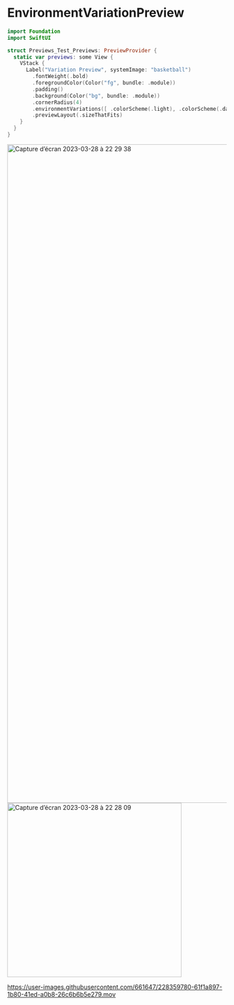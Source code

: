 # EnvironmentVariationPreview

```swift
import Foundation
import SwiftUI

struct Previews_Test_Previews: PreviewProvider {
  static var previews: some View {
    VStack {
      Label("Variation Preview", systemImage: "basketball")
        .fontWeight(.bold)
        .foregroundColor(Color("fg", bundle: .module))
        .padding()
        .background(Color("bg", bundle: .module))
        .cornerRadius(4)
        .environmentVariations([ .colorScheme(.light), .colorScheme(.dark), .layoutDirection(.rightToLeft), .dynamicTypeSize(.xSmall), .dynamicTypeSize(.large), .dynamicTypeSize(.xxxLarge)])
        .previewLayout(.sizeThatFits)
    }
  }
}
```
<img width="1512" alt="Capture d’écran 2023-03-28 à 22 29 38" src="https://user-images.githubusercontent.com/661647/228359745-cda5eaaf-837b-4188-a125-a09a41ecdc34.png">
<img width="400" alt="Capture d’écran 2023-03-28 à 22 28 09" src="https://user-images.githubusercontent.com/661647/228359752-1c609881-a5c0-4e09-a988-0a18972776a7.png">

https://user-images.githubusercontent.com/661647/228359780-61f1a897-1b80-41ed-a0b8-26c6b6b5e279.mov

